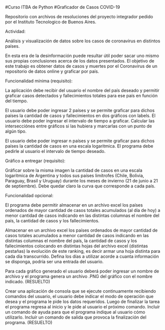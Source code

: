 #Curso ITBA de Python
#Graficador de Casos COVID-19

Repositorio con archivos de resoluciones del proyecto integrador pedido por el Instituto Tecnologico de Buenos Aires.

Actividad:

Análisis y visualización de datos sobre los casos de coronavirus en distintos países.

En esta era de la desinformación puede resultar útil poder sacar uno mismo sus propias conclusiones acerca de los datos presentados. El objetivo de este trabajo es obtener datos de casos y muertes por el Coronavirus de un repositorio de datos online y graficar por país.

Funcionalidad mínima (requisito):

La aplicación debe recibir del usuario el nombre del país deseado y permitir graficar casos detectados y fallecimientos totales para ese país en función del tiempo.

El usuario debe poder ingresar 2 países y se permite graficar para dichos países la cantidad de casos y fallecimientos en dos gráficos con labels. El usuario debe poder ingresar el intervalo de tiempo a graficar. Calcular las intersecciónes entre gráficos si las hubiera y marcarlas con un punto de algún tipo.

El usuario debe poder ingresar n países y se permite graficar para dichos países la cantidad de casos en una escala logaritmica. El programa debe pedirle al usuario el intervalo de tiempo deseado.

Gráfico a entregar (requisito):

Gráficar sobre la misma imagen la cantidad de casos en una escala logaritmica de Argentina y todos sus países limítrofes (Chile, Bolivia, Paraguay, Brasil y Uruguay) durante los meses de invierno (21 de junio a 21 de septiembre). Debe quedar claro la curva que corresponde a cada país.


Funcionalidad opcional:

El programa debe permitir almacenar en un archivo excel los países ordenados de mayor cantidad de casos totales acumulados (al día de hoy) a menor cantidad de casos indicando en las distintas columnas el nombre del país, la cantidad de casos y los fallecimientos.

Almacenar en un archivo excel los países ordenados de mayor cantidad de casos totales acumulados a menor cantidad de casos indicando en las distintas columnas el nombre del país, la cantidad de casos y los fallecimientos colocando en distintas hojas del archivo excel (distintas pestañas) la evolución de este ranking, es decir armar una hoja distinta para cada día transcurrido. Defina los días a utilizar acorde a cuanta información se disponga, podría ser una entrada del usuario.

Para cada gráfico generado el usuario deberá poder ingresar un nombre de archivo y el programa genera un archivo .PNG del gráfico con el nombre indicado. (RESUELTO)

Crear una aplicación de consola que se ejecute continuamente recibiendo comandos del usuario, el usuario debe indicar el modo de operación que desea y el programa le pide los datos requeridos. Luego de finalizar la tarea el programa regresa al inicio y le pide al usuario el próximo comando. Incluír un comando de ayuda para que el programa indique al usuario cómo utilizarlo. Incluír un comando de salida que provoca la finalización del programa. (RESUELTO)